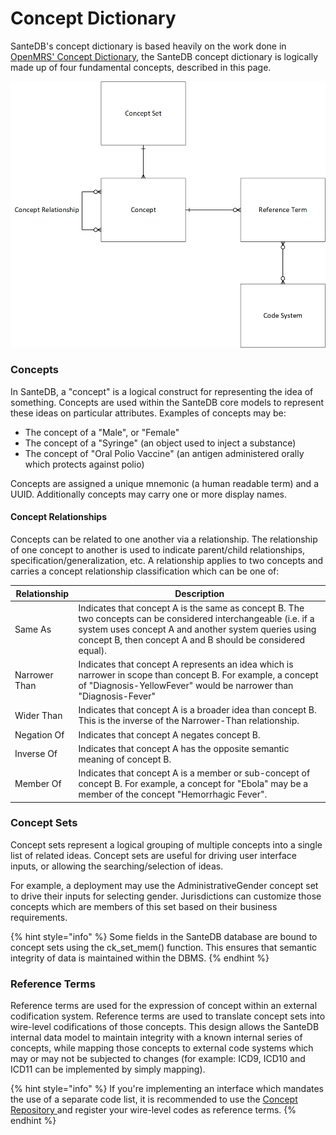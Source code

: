 # Concept Dictionary

SanteDB's concept dictionary is based heavily on the work done in [OpenMRS' Concept Dictionary](https://wiki.openmrs.org/display/docs/Concept+Dictionary+Basics), the SanteDB concept dictionary is logically made up of four fundamental concepts, described in this page.

![Relationship of Concept Dictionary](<../../../../.gitbook/assets/image (164).png>)

### Concepts

In SanteDB, a "concept" is a logical construct for representing the idea of something. Concepts are used within the SanteDB core models to represent these ideas on particular attributes. Examples of concepts may be:

* The concept of a "Male", or "Female"&#x20;
* The concept of a "Syringe" (an object used to inject a substance)
* The concept of "Oral Polio Vaccine" (an antigen administered orally which protects against polio)

Concepts are assigned a unique mnemonic (a human readable term) and a UUID. Additionally concepts may carry one or more display names.&#x20;

#### Concept Relationships&#x20;

Concepts can be related to one another via a relationship. The relationship of one concept to another is used to indicate parent/child relationships, specification/generalization, etc. A relationship applies to two concepts and carries a concept relationship classification which can be one of:

| Relationship  | Description                                                                                                                                                                                                                          |
| ------------- | ------------------------------------------------------------------------------------------------------------------------------------------------------------------------------------------------------------------------------------ |
| Same As       | Indicates that concept A is the same as concept B. The two concepts can be considered interchangeable (i.e. if a system uses concept A and another system queries using concept B, then concept A and B should be considered equal). |
| Narrower Than | Indicates that concept A represents an idea which is narrower in scope than concept B. For example, a concept of "Diagnosis-YellowFever" would be narrower than "Diagnosis-Fever"                                                    |
| Wider Than    | Indicates that concept A is a broader idea than concept B. This is the inverse of the Narrower-Than relationship.                                                                                                                    |
| Negation Of   | Indicates that concept A negates concept B.                                                                                                                                                                                          |
| Inverse Of    | Indicates that concept A has the opposite semantic meaning of concept B.                                                                                                                                                             |
| Member Of     | Indicates that concept A is a member or sub-concept of concept B. For example, a concept for "Ebola" may be a member of the concept "Hemorrhagic Fever".                                                                             |

### Concept Sets

Concept sets represent a logical grouping of multiple concepts into a single list of related ideas. Concept sets are useful for driving user interface inputs, or allowing the searching/selection of ideas.&#x20;

For example, a deployment may use the AdministrativeGender concept set to drive their inputs for selecting gender. Jurisdictions can customize those concepts which are members of this set based on their business requirements.&#x20;

{% hint style="info" %}
Some fields in the SanteDB database are bound to concept sets using the ck\_set\_mem() function. This ensures that semantic integrity of data is maintained within the DBMS.
{% endhint %}

### Reference Terms

Reference terms are used for the expression of concept within an external codification system. Reference terms are used to translate concept sets into wire-level codifications of those concepts. This design allows the SanteDB internal data model to maintain integrity with a known internal series of concepts, while mapping those concepts to external code systems which may or may not be subjected to changes (for example: ICD9, ICD10 and ICD11 can be implemented by simply mapping).

{% hint style="info" %}
If you're implementing an interface which mandates the use of a separate code list, it is recommended to use the [Concept Repository ](../../../../developers/extending-santesuite/extending-santedb/server-plugins/service-definitions/repository-services/iconceptrepositoryservice.md)and register your wire-level codes as reference terms.
{% endhint %}
